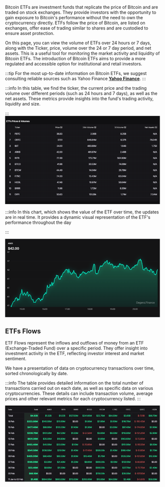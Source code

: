 Bitcoin ETFs are investment funds that replicate the price of Bitcoin and are traded on stock exchanges. They provide investors with the opportunity to gain exposure to Bitcoin's performance without the need to own the cryptocurrency directly. ETFs follow the price of Bitcoin, are listed on exchanges, offer ease of trading similar to shares and are custodied to ensure asset protection.

On this page, you can view the volume of ETFs over 24 hours or 7 days, along with the Ticker, price, volume over the 24 or 7 day period, and net assets. This is a useful tool for monitoring the market activity and liquidity of Bitcoin ETFs. The introduction of Bitcoin ETFs aims to provide a more regulated and accessible option for institutional and retail investors.

:::tip
For the most up-to-date information on Bitcoin ETFs, we suggest consulting reliable sources such as Yahoo Finance **[Yahoo Finance](https://finance.yahoo.com/crypto)**.
:::

:::info
 In this table, we find the ticker, the current price and the trading volume over different periods (such as 24 hours and 7 days), as well as the net assets. These metrics provide insights into the fund's trading activity, liquidity and size.
 
:::
![ETFs_](image-1.png)

:::info
 In this chart, which shows the value of the ETF over time, the updates are in real time. It provides a dynamic visual representation of the ETF's performance throughout the day

:::

![ETFs_](image-2.png)

## **ETFs Flows**

ETF Flows represent the inflows and outflows of money from an ETF (Exchange-Traded Fund) over a specific period. They offer insight into investment activity in the ETF, reflecting investor interest and market sentiment.

We have a presentation of data on cryptocurrency transactions over time, sorted chronologically by date.


:::info
 The table provides detailed information on the total number of transactions carried out on each date, as well as specific data on various cryptocurrencies. These details can include transaction volume, average prices and other relevant metrics for each cryptocurrency listed.
:::

![ETFs Flows](image-11.png)